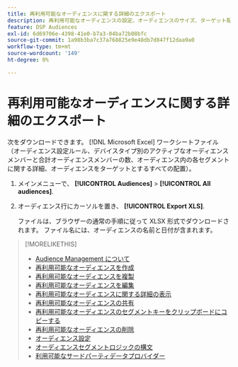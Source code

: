 ```yaml
---
title: 再利用可能なオーディエンスに関する詳細のエクスポート
description: 再利用可能なオーディエンスの設定、オーディエンスのサイズ、ターゲット配置を表示する方法を説明します。
feature: DSP Audiences
exl-id: 6d69706e-4398-41e0-b7a3-04ba72b08bfc
source-git-commit: 1a98b3ba7c37a768825e9e48db7d847f12daa9a0
workflow-type: tm+mt
source-wordcount: '149'
ht-degree: 0%

---
```


# 再利用可能なオーディエンスに関する詳細のエクスポート

次をダウンロードできます。 [!DNL Microsoft Excel] ワークシートファイル（オーディエンス設定ルール、デバイスタイプ別のアクティブなオーディエンスメンバーと合計オーディエンスメンバーの数、オーディエンス内の各セグメントに関する詳細、オーディエンスをターゲットとするすべての配置）。

1. メインメニューで、 **[!UICONTROL Audiences]** > **[!UICONTROL All audiences]**.

1. オーディエンス行にカーソルを置き、 **[!UICONTROL Export XLS]**.

   ファイルは、ブラウザーの通常の手順に従って XLSX 形式でダウンロードされます。 ファイル名には、オーディエンスの名前と日付が含まれます。

>[!MORELIKETHIS]
>
>* [Audience Management について](audience-about.md)
>* [再利用可能なオーディエンスを作成](reusable-audience-create.md)
>* [再利用可能なオーディエンスを複製](reusable-audience-duplicate.md)
>* [再利用可能なオーディエンスを編集](reusable-audience-edit.md)
>* [再利用可能なオーディエンスに関する詳細の表示](reusable-audience-view-details.md)
>* [再利用可能なオーディエンスの共有](reusable-audience-share.md)
>* [再利用可能なオーディエンスのセグメントキーをクリップボードにコピーする](reusable-audience-clipboard.md)
>* [再利用可能なオーディエンスの削除](reusable-audience-delete.md)
>* [オーディエンス設定](audience-settings.md)
>* [オーディエンスセグメントロジックの構文](audience-segment-logic-syntax.md)
>* [利用可能なサードパーティデータプロバイダー](third-party-data-providers.md)

